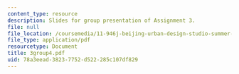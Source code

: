 ```yaml
---
content_type: resource
description: Slides for group presentation of Assignment 3.
file: null
file_location: /coursemedia/11-946j-beijing-urban-design-studio-summer-2004/78a3eead38237752d522285c107df829_3group4.pdf
file_type: application/pdf
resourcetype: Document
title: 3group4.pdf
uid: 78a3eead-3823-7752-d522-285c107df829
---
```

